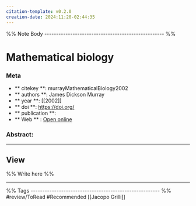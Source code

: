 ```yaml
---
citation-template: v0.2.0
creation-date: 2024:11:20-02:44:35
---
```


%% Note Body --------------------------------------------------- %%
# Mathematical biology

### Meta
- ** citekey **: murrayMathematicalBiology2002
- ** authors **: James Dickson Murray
- ** year **: [[2002]]
- ** doi **: https://doi.org/
- ** publication **: 
- ** Web ** : [Open online]()


### Abstract:


___

## View

%% Write here %%





___
%% Tags  ------------------------------------------------------- %%
#review/ToRead
#Recommended [[Jacopo Grilli]]